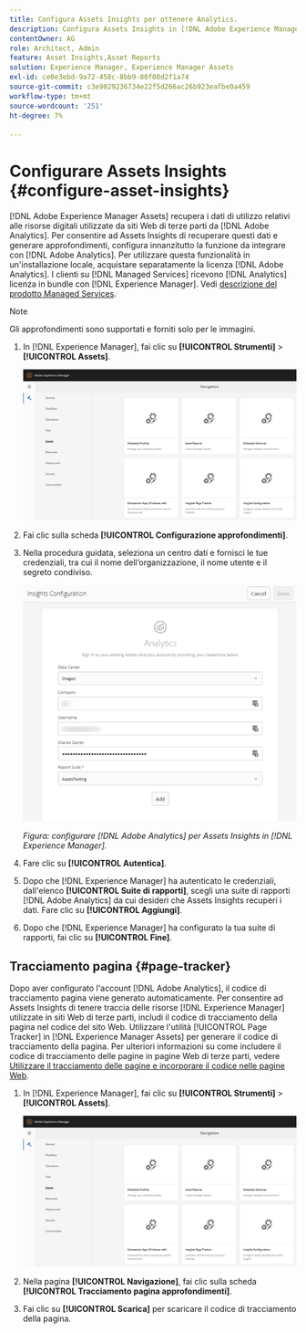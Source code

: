 ```yaml
---
title: Configura Assets Insights per ottenere Analytics.
description: Configura Assets Insights in [!DNL Adobe Experience Manager Assets].
contentOwner: AG
role: Architect, Admin
feature: Asset Insights,Asset Reports
solution: Experience Manager, Experience Manager Assets
exl-id: ce0e3ebd-9a72-458c-8bb9-80f00d2f1a74
source-git-commit: c3e9029236734e22f5d266ac26b923eafbe0a459
workflow-type: tm+mt
source-wordcount: '251'
ht-degree: 7%

---
```


# Configurare Assets Insights {#configure-asset-insights}

[!DNL Adobe Experience Manager Assets] recupera i dati di utilizzo relativi alle risorse digitali utilizzate da siti Web di terze parti da [!DNL Adobe Analytics]. Per consentire ad Assets Insights di recuperare questi dati e generare approfondimenti, configura innanzitutto la funzione da integrare con [!DNL Adobe Analytics]. Per utilizzare questa funzionalità in un&#39;installazione locale, acquistare separatamente la licenza [!DNL Adobe Analytics]. I clienti su [!DNL Managed Services] ricevono [!DNL Analytics] licenza in bundle con [!DNL Experience Manager]. Vedi [descrizione del prodotto Managed Services](https://helpx.adobe.com/legal/product-descriptions/adobe-experience-manager-managed-services.html).

>[!NOTE]
>
>Gli approfondimenti sono supportati e forniti solo per le immagini.

1. In [!DNL Experience Manager], fai clic su **[!UICONTROL Strumenti]** > **[!UICONTROL Assets]**.

   ![chlimage_1-72](assets/chlimage_1-210.png)

1. Fai clic sulla scheda **[!UICONTROL Configurazione approfondimenti]**.
1. Nella procedura guidata, seleziona un centro dati e fornisci le tue credenziali, tra cui il nome dell’organizzazione, il nome utente e il segreto condiviso.

   ![Configurazione di Adobe Analytics per approfondimenti su Assets in Experience Manager](assets/insights_config2.png)

   *Figura: configurare [!DNL Adobe Analytics] per Assets Insights in [!DNL Experience Manager].*

1. Fare clic su **[!UICONTROL Autentica]**.
1. Dopo che [!DNL Experience Manager] ha autenticato le credenziali, dall&#39;elenco **[!UICONTROL Suite di rapporti]**, scegli una suite di rapporti [!DNL Adobe Analytics] da cui desideri che Assets Insights recuperi i dati. Fare clic su **[!UICONTROL Aggiungi]**.
1. Dopo che [!DNL Experience Manager] ha configurato la tua suite di rapporti, fai clic su **[!UICONTROL Fine]**.

## Tracciamento pagina {#page-tracker}

Dopo aver configurato l&#39;account [!DNL Adobe Analytics], il codice di tracciamento pagina viene generato automaticamente. Per consentire ad Assets Insights di tenere traccia delle risorse [!DNL Experience Manager] utilizzate in siti Web di terze parti, includi il codice di tracciamento della pagina nel codice del sito Web. Utilizzare l&#39;utilità [!UICONTROL Page Tracker] in [!DNL Experience Manager Assets] per generare il codice di tracciamento della pagina. Per ulteriori informazioni su come includere il codice di tracciamento delle pagine in pagine Web di terze parti, vedere [Utilizzare il tracciamento delle pagine e incorporare il codice nelle pagine Web](/help/assets/use-page-tracker.md).

1. In [!DNL Experience Manager], fai clic su **[!UICONTROL Strumenti]** > **[!UICONTROL Assets]**.

   ![chlimage_1-73](assets/chlimage_1-214.png)

1. Nella pagina **[!UICONTROL Navigazione]**, fai clic sulla scheda **[!UICONTROL Tracciamento pagina approfondimenti]**.
1. Fai clic su **[!UICONTROL Scarica]** per scaricare il codice di tracciamento della pagina.
